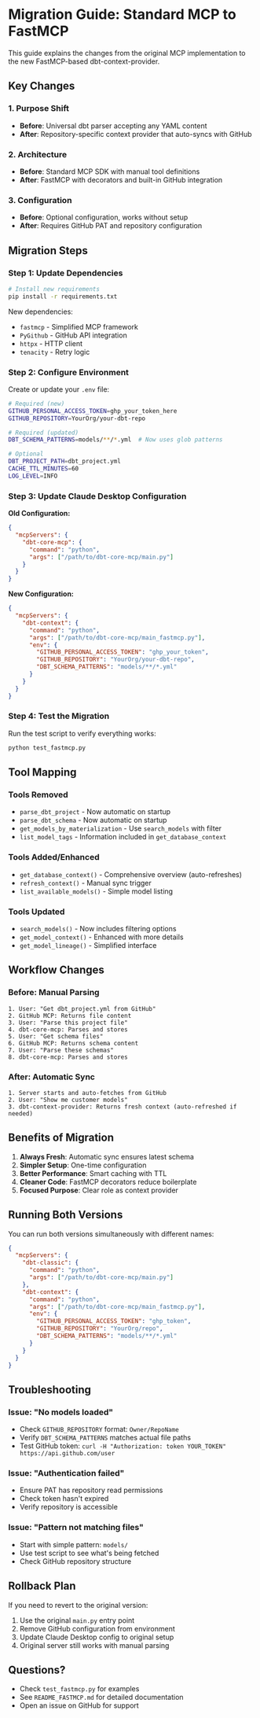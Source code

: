 # Migration Guide: Standard MCP to FastMCP

This guide explains the changes from the original MCP implementation to the new FastMCP-based dbt-context-provider.

## Key Changes

### 1. **Purpose Shift**
- **Before**: Universal dbt parser accepting any YAML content
- **After**: Repository-specific context provider that auto-syncs with GitHub

### 2. **Architecture**
- **Before**: Standard MCP SDK with manual tool definitions
- **After**: FastMCP with decorators and built-in GitHub integration

### 3. **Configuration**
- **Before**: Optional configuration, works without setup
- **After**: Requires GitHub PAT and repository configuration

## Migration Steps

### Step 1: Update Dependencies

```bash
# Install new requirements
pip install -r requirements.txt
```

New dependencies:
- `fastmcp` - Simplified MCP framework
- `PyGithub` - GitHub API integration
- `httpx` - HTTP client
- `tenacity` - Retry logic

### Step 2: Configure Environment

Create or update your `.env` file:

```bash
# Required (new)
GITHUB_PERSONAL_ACCESS_TOKEN=ghp_your_token_here
GITHUB_REPOSITORY=YourOrg/your-dbt-repo

# Required (updated)
DBT_SCHEMA_PATTERNS=models/**/*.yml  # Now uses glob patterns

# Optional
DBT_PROJECT_PATH=dbt_project.yml
CACHE_TTL_MINUTES=60
LOG_LEVEL=INFO
```

### Step 3: Update Claude Desktop Configuration

**Old Configuration:**
```json
{
  "mcpServers": {
    "dbt-core-mcp": {
      "command": "python",
      "args": ["/path/to/dbt-core-mcp/main.py"]
    }
  }
}
```

**New Configuration:**
```json
{
  "mcpServers": {
    "dbt-context": {
      "command": "python",
      "args": ["/path/to/dbt-core-mcp/main_fastmcp.py"],
      "env": {
        "GITHUB_PERSONAL_ACCESS_TOKEN": "ghp_your_token",
        "GITHUB_REPOSITORY": "YourOrg/your-dbt-repo",
        "DBT_SCHEMA_PATTERNS": "models/**/*.yml"
      }
    }
  }
}
```

### Step 4: Test the Migration

Run the test script to verify everything works:

```bash
python test_fastmcp.py
```

## Tool Mapping

### Tools Removed
- `parse_dbt_project` - Now automatic on startup
- `parse_dbt_schema` - Now automatic on startup
- `get_models_by_materialization` - Use `search_models` with filter
- `list_model_tags` - Information included in `get_database_context`

### Tools Added/Enhanced
- `get_database_context()` - Comprehensive overview (auto-refreshes)
- `refresh_context()` - Manual sync trigger
- `list_available_models()` - Simple model listing

### Tools Updated
- `search_models()` - Now includes filtering options
- `get_model_context()` - Enhanced with more details
- `get_model_lineage()` - Simplified interface

## Workflow Changes

### Before: Manual Parsing
```
1. User: "Get dbt_project.yml from GitHub"
2. GitHub MCP: Returns file content
3. User: "Parse this project file"
4. dbt-core-mcp: Parses and stores
5. User: "Get schema files"
6. GitHub MCP: Returns schema content
7. User: "Parse these schemas"
8. dbt-core-mcp: Parses and stores
```

### After: Automatic Sync
```
1. Server starts and auto-fetches from GitHub
2. User: "Show me customer models"
3. dbt-context-provider: Returns fresh context (auto-refreshed if needed)
```

## Benefits of Migration

1. **Always Fresh**: Automatic sync ensures latest schema
2. **Simpler Setup**: One-time configuration
3. **Better Performance**: Smart caching with TTL
4. **Cleaner Code**: FastMCP decorators reduce boilerplate
5. **Focused Purpose**: Clear role as context provider

## Running Both Versions

You can run both versions simultaneously with different names:

```json
{
  "mcpServers": {
    "dbt-classic": {
      "command": "python",
      "args": ["/path/to/dbt-core-mcp/main.py"]
    },
    "dbt-context": {
      "command": "python",
      "args": ["/path/to/dbt-core-mcp/main_fastmcp.py"],
      "env": {
        "GITHUB_PERSONAL_ACCESS_TOKEN": "ghp_token",
        "GITHUB_REPOSITORY": "YourOrg/repo",
        "DBT_SCHEMA_PATTERNS": "models/**/*.yml"
      }
    }
  }
}
```

## Troubleshooting

### Issue: "No models loaded"
- Check `GITHUB_REPOSITORY` format: `Owner/RepoName`
- Verify `DBT_SCHEMA_PATTERNS` matches actual file paths
- Test GitHub token: `curl -H "Authorization: token YOUR_TOKEN" https://api.github.com/user`

### Issue: "Authentication failed"
- Ensure PAT has repository read permissions
- Check token hasn't expired
- Verify repository is accessible

### Issue: "Pattern not matching files"
- Start with simple pattern: `models/`
- Use test script to see what's being fetched
- Check GitHub repository structure

## Rollback Plan

If you need to revert to the original version:

1. Use the original `main.py` entry point
2. Remove GitHub configuration from environment
3. Update Claude Desktop config to original setup
4. Original server still works with manual parsing

## Questions?

- Check `test_fastmcp.py` for examples
- See `README_FASTMCP.md` for detailed documentation
- Open an issue on GitHub for support